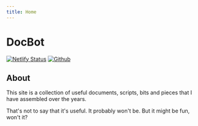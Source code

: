 ```yaml
---
title: Home
---
```


# DocBot

[![Netlify Status](https://api.netlify.com/api/v1/badges/b2ee61a6-f794-417d-91b5-777ae2a577d9/deploy-status)](https://app.netlify.com/sites/docbot/deploys)
[![Github](https://img.shields.io/github/stars/noahbailey/docbot?style=social)](https://github.com/noahbailey/docbot)


## About 

This site is a collection of useful documents, scripts, bits and pieces that I have assembled over the years. 

That's not to say that it's useful. It probably won't be. But it might be fun, won't it? 


